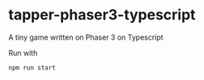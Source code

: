 # tapper-phaser3-typescript
A tiny game written on Phaser 3 on Typescript

Run with 
```
npm run start
```
